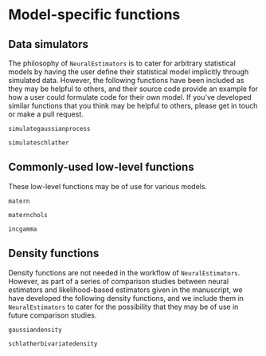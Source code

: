 # Model-specific functions


## Data simulators

The philosophy of `NeuralEstimators` is to cater for arbitrary statistical models by having the user define their statistical model implicitly through simulated data. However, the following functions have been included as they may be helpful to others, and their source code provide an example for how a user could formulate code for their own model. If you've developed similar functions that you think may be helpful to others, please get in touch or make a pull request.

```@docs
simulategaussianprocess

simulateschlather
```

## Commonly-used low-level functions

These low-level functions may be of use for various models.

```@docs
matern

maternchols

incgamma
```


## Density functions

Density functions are not needed in the workflow of `NeuralEstimators`. However, as part of a series of comparison studies between neural estimators and likelihood-based estimators given in the manuscript, we have developed the following density functions, and we include them in `NeuralEstimators` to cater for the possibility that they may be of use in future comparison studies.

```@docs
gaussiandensity

schlatherbivariatedensity
```
